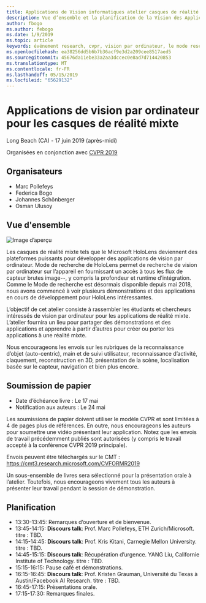 ```yaml
---
title: Applications de Vision informatiques atelier casques de réalité mixte à CVPR 2019
description: Vue d’ensemble et la planification de la Vision des Applications pour ordinateurs à l’atelier des casques de réalité mixte, doit être livré à la conférence CVPR sur juin 2019.
author: fbogo
ms.author: febogo
ms.date: 1/9/2019
ms.topic: article
keywords: événement research, cvpr, vision par ordinateur, le mode research, HoloLens
ms.openlocfilehash: ea38256dd5b6b7b36acf9e3d2a209cee8517aed5
ms.sourcegitcommit: 45676da11ebe33a2aa3dccec0e8ad7d714420853
ms.translationtype: MT
ms.contentlocale: fr-FR
ms.lasthandoff: 05/15/2019
ms.locfileid: "65629132"
---
```

# <a name="computer-vision-applications-for-mixed-reality-headsets"></a>Applications de vision par ordinateur pour les casques de réalité mixte
Long Beach (CA) - 17 juin 2019 (après-midi)

Organisées en conjonction avec [CVPR 2019](http://cvpr2019.thecvf.com/)

## <a name="organizers"></a>Organisateurs
* Marc Pollefeys
* Federica Bogo
* Johannes Schönberger
* Osman Ulusoy

## <a name="overview"></a>Vue d'ensemble

![Image d’aperçu](images/cvpr2019_teaser2.jpg)

Les casques de réalité mixte tels que le Microsoft HoloLens deviennent des plateformes puissants pour développer des applications de vision par ordinateur. Mode de recherche de HoloLens permet de recherche de vision par ordinateur sur l’appareil en fournissant un accès à tous les flux de capteur brutes image--, y compris la profondeur et runtime d’intégration. Comme le Mode de recherche est désormais disponible depuis mai 2018, nous avons commencé à voir plusieurs démonstrations et des applications en cours de développement pour HoloLens intéressantes. 

L’objectif de cet atelier consiste à rassembler les étudiants et chercheurs intéressés de vision par ordinateur pour les applications de réalité mixte. L’atelier fournira un lieu pour partager des démonstrations et des applications et apprendre à partir d’autres pour créer ou porter les applications à une réalité mixte. 

Nous encourageons les envois sur les rubriques de la reconnaissance d’objet (auto-centric), main et de suivi utilisateur, reconnaissance d’activité, claquement, reconstruction en 3D, présentation de la scène, localisation basée sur le capteur, navigation et bien plus encore.

## <a name="paper-submission"></a>Soumission de papier
* Date d’échéance livre : Le 17 mai
* Notification aux auteurs : Le 24 mai

Les soumissions de papier doivent utiliser le modèle CVPR et sont limitées à 4 de pages plus de références. En outre, nous encourageons les auteurs pour soumettre une vidéo présentant leur application.
Notez que les envois de travail précédemment publiés sont autorisées (y compris le travail accepté à la conférence CVPR 2019 principale). 

Envois peuvent être téléchargés sur le CMT : https://cmt3.research.microsoft.com/CVFORMR2019

Un sous-ensemble de livres sera sélectionné pour la présentation orale à l’atelier. Toutefois, nous encourageons vivement tous les auteurs à présenter leur travail pendant la session de démonstration.


## <a name="schedule"></a>Planification
* 13:30-13:45: Remarques d’ouverture et de bienvenue.
* 13:45-14:15: **Discours talk**: Prof. Marc Pollefeys, ETH Zurich/Microsoft. titre : TBD.
* 14:15-14:45: **Discours talk**: Prof. Kris Kitani, Carnegie Mellon University. titre : TBD.
* 14:45-15:15: **Discours talk**: Récupération d’urgence. YANG Liu, Californie Institute of Technology. titre : TBD.
* 15:15-16:15: Pause café et démonstrations.
* 16:15-16:45: **Discours talk**: Prof. Kristen Grauman, Université du Texas à Austin/Facebook AI Research. titre : TBD.
* 16:45-17:15: Présentations orale.
* 17:15-17:30: Remarques finales.
